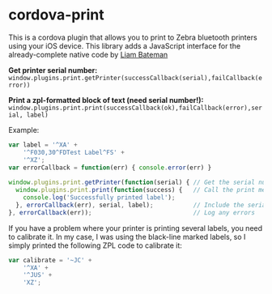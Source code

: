 # cordova-print

This is a cordova plugin that allows you to print to Zebra bluetooth printers using your iOS device.
This library adds a JavaScript interface for the already-complete native code by [Liam Bateman](https://github.com/LiamBateman/cordova-print)

**Get printer serial number:**  
`window.plugins.print.getPrinter(successCallback(serial),failCallback(error))`  

**Print a zpl-formatted block of text (need serial number!):**
`window.plugins.print.print(successCallback(ok),failCallback(error),serial, label)`

Example:

```JavaScript
var label = '^XA' +
    '^F030,30^FDTest Label^FS' +
    '^XZ';
var errorCallback = function(err) { console.error(err) }
    
window.plugins.print.getPrinter(function(serial) { // Get the serial number
  window.plugins.print.print(function(success) {   // Call the print method
    console.log('Successfully printed label');
  }, errorCallback(err), serial, label);           // Include the serial number and your ZPL format label
}, errorCallback(err));                            // Log any errors
```

If you have a problem where your printer is printing several labels, you need to calibrate it. In my case, I was using the black-line marked labels, so I simply printed the following ZPL code to calibrate it:

```JavaScript
var calibrate = '~JC' +
    '^XA' +
    '^JUS' +
    'XZ';
```
